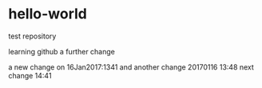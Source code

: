# hello-world
test repository

learning github
a further change

a new change on 16Jan2017:1341
and another change 20170116 13:48
next change 14:41